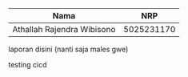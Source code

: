 | Nama     | NRP |
|:--------:|:------:|
| Athallah Rajendra Wibisono    |   5025231170  |


laporan disini (nanti saja males gwe)

testing cicd
